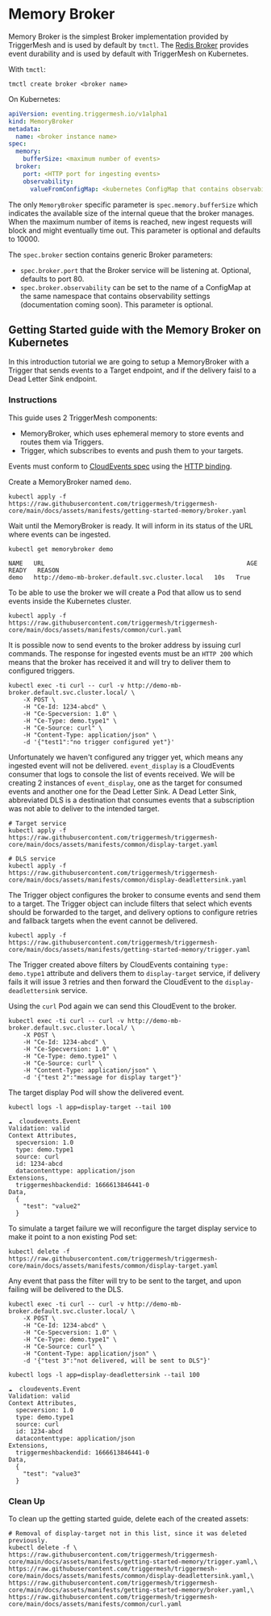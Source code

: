 # Memory Broker

Memory Broker is the simplest Broker implementation provided by TriggerMesh and is used by default by `tmctl`. The [Redis Broker](redisbroker.md) provides event durability and is used by default with TriggerMesh on Kubernetes.

With `tmctl`:

```
tmctl create broker <broker name>
```

On Kubernetes:

```yaml
apiVersion: eventing.triggermesh.io/v1alpha1
kind: MemoryBroker
metadata:
  name: <broker instance name>
spec:
  memory:
    bufferSize: <maximum number of events>
  broker:
    port: <HTTP port for ingesting events>
    observability:
      valueFromConfigMap: <kubernetes ConfigMap that contains observability configuration>
```

The only `MemoryBroker` specific parameter is `spec.memory.bufferSize` which indicates the available size of the internal queue that the broker manages. When the maximum number of items is reached, new ingest requests will block and might eventually time out. This parameter is optional and defaults to 10000.

The `spec.broker` section contains generic Broker parameters:

- `spec.broker.port` that the Broker service will be listening at. Optional, defaults to port 80.
- `spec.broker.observability` can be set to the name of a ConfigMap at the same namespace that contains observability settings (documentation coming soon). This parameter is optional.

## Getting Started guide with the Memory Broker on Kubernetes

In this introduction tutorial we are going to setup a MemoryBroker with a Trigger that sends events to a Target endpoint, and if the delivery faisl to a Dead Letter Sink endpoint.

### Instructions

This guide uses 2 TriggerMesh components:

* MemoryBroker, which uses ephemeral memory to store events and routes them via Triggers.
* Trigger, which subscribes to events and push them to your targets.

Events must conform to [CloudEvents spec](https://github.com/cloudevents/spec) using the [HTTP binding](https://github.com/cloudevents/spec/blob/main/cloudevents/bindings/http-protocol-binding.md).

Create a MemoryBroker named `demo`.

```console
kubectl apply -f https://raw.githubusercontent.com/triggermesh/triggermesh-core/main/docs/assets/manifests/getting-started-memory/broker.yaml
```

Wait until the MemoryBroker is ready. It will inform in its status of the URL where events can be ingested.

```console
kubectl get memorybroker demo

NAME   URL                                                        AGE   READY   REASON
demo   http://demo-mb-broker.default.svc.cluster.local   10s   True
```

To be able to use the broker we will create a Pod that allow us to send events inside the Kubernetes cluster.

```console
kubectl apply -f https://raw.githubusercontent.com/triggermesh/triggermesh-core/main/docs/assets/manifests/common/curl.yaml
```

It is possible now to send events to the broker address by issuing curl commands. The response for ingested events must be an `HTTP 200` which means that the broker has received it and will try to deliver them to configured triggers.

```console
kubectl exec -ti curl -- curl -v http://demo-mb-broker.default.svc.cluster.local/ \
    -X POST \
    -H "Ce-Id: 1234-abcd" \
    -H "Ce-Specversion: 1.0" \
    -H "Ce-Type: demo.type1" \
    -H "Ce-Source: curl" \
    -H "Content-Type: application/json" \
    -d '{"test1":"no trigger configured yet"}'
```

Unfortunately we haven't configured any trigger yet, which means any ingested event will not be delivered. `event_display` is a CloudEvents consumer that logs to console the list of events received. We will be creating 2 instances of `event_display`, one as the target for consumed events and another one for the Dead Letter Sink.
A Dead Letter Sink, abbreviated DLS is a destination that consumes events that a subscription was not able to deliver to the intended target.

```console
# Target service
kubectl apply -f https://raw.githubusercontent.com/triggermesh/triggermesh-core/main/docs/assets/manifests/common/display-target.yaml

# DLS service
kubectl apply -f https://raw.githubusercontent.com/triggermesh/triggermesh-core/main/docs/assets/manifests/common/display-deadlettersink.yaml
```

The Trigger object configures the broker to consume events and send them to a target. The Trigger object can include filters that select which events should be forwarded to the target, and delivery options to configure retries and fallback targets when the event cannot be delivered.

```console
kubectl apply -f https://raw.githubusercontent.com/triggermesh/triggermesh-core/main/docs/assets/manifests/getting-started-memory/trigger.yaml
```

The Trigger created above filters by CloudEvents containing `type: demo.type1` attribute and delivers them to `display-target` service, if delivery fails it will issue 3 retries and then forward the CloudEvent to the `display-deadlettersink` service.

Using the `curl` Pod again we can send this CloudEvent to the broker.

```console
kubectl exec -ti curl -- curl -v http://demo-mb-broker.default.svc.cluster.local/ \
    -X POST \
    -H "Ce-Id: 1234-abcd" \
    -H "Ce-Specversion: 1.0" \
    -H "Ce-Type: demo.type1" \
    -H "Ce-Source: curl" \
    -H "Content-Type: application/json" \
    -d '{"test 2":"message for display target"}'
```

The target display Pod will show the delivered event.

```console
kubectl logs -l app=display-target --tail 100

☁️  cloudevents.Event
Validation: valid
Context Attributes,
  specversion: 1.0
  type: demo.type1
  source: curl
  id: 1234-abcd
  datacontenttype: application/json
Extensions,
  triggermeshbackendid: 1666613846441-0
Data,
  {
    "test": "value2"
  }
```

To simulate a target failure we will reconfigure the target display service to make it point to a non existing Pod set:

```console
kubectl delete -f https://raw.githubusercontent.com/triggermesh/triggermesh-core/main/docs/assets/manifests/common/display-target.yaml
```

Any event that pass the filter will try to be sent to the target, and upon failing will be delivered to the DLS.

```console
kubectl exec -ti curl -- curl -v http://demo-mb-broker.default.svc.cluster.local/ \
    -X POST \
    -H "Ce-Id: 1234-abcd" \
    -H "Ce-Specversion: 1.0" \
    -H "Ce-Type: demo.type1" \
    -H "Ce-Source: curl" \
    -H "Content-Type: application/json" \
    -d '{"test 3":"not delivered, will be sent to DLS"}'
```

```console
kubectl logs -l app=display-deadlettersink --tail 100

☁️  cloudevents.Event
Validation: valid
Context Attributes,
  specversion: 1.0
  type: demo.type1
  source: curl
  id: 1234-abcd
  datacontenttype: application/json
Extensions,
  triggermeshbackendid: 1666613846441-0
Data,
  {
    "test": "value3"
  }
```

### Clean Up

To clean up the getting started guide, delete each of the created assets:

```console
# Removal of display-target not in this list, since it was deleted previously.
kubectl delete -f \
https://raw.githubusercontent.com/triggermesh/triggermesh-core/main/docs/assets/manifests/getting-started-memory/trigger.yaml,\
https://raw.githubusercontent.com/triggermesh/triggermesh-core/main/docs/assets/manifests/common/display-deadlettersink.yaml,\
https://raw.githubusercontent.com/triggermesh/triggermesh-core/main/docs/assets/manifests/getting-started-memory/broker.yaml,\
https://raw.githubusercontent.com/triggermesh/triggermesh-core/main/docs/assets/manifests/common/curl.yaml
```
